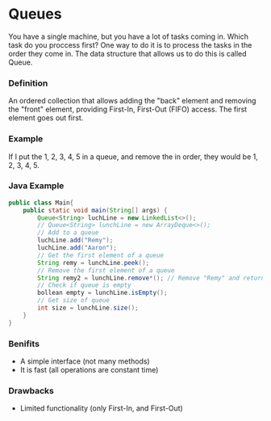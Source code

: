# Queues

You have a single machine, but you have a lot of tasks coming in. Which task do you proccess first?
One way to do it is to process the tasks in the order they come in. The data structure that allows us to do this is called Queue.

### Definition

An ordered collection that allows adding the "back" element and removing the "front" element, providing First-In, First-Out (FIFO) access. The first element goes out first.

### Example

If I put the 1, 2, 3, 4, 5 in a queue, and remove the in order, they would be 1, 2, 3, 4, 5.

### Java Example

```Java
public class Main{
    public static void main(String[] args) {
        Queue<String> luchLine = new LinkedList<>();
        // Queue<String> lunchLine = new ArrayDeque<>();
        // Add to a queue
        luchLine.add("Remy");
        luchLine.add("Aaron");
        // Get the first element of a queue
        String remy = lunchLine.peek();
        // Remove the first element of a queue
        String remy2 = lunchLine.remove*(); // Remove "Remy" and returns "Remy"
        // Check if queue is empty
        bollean empty = lunchLine.isEmpty();
        // Get size of queue
        int size = lunchLine.size();
    }
}
```

### Benifits

- A simple interface (not many methods)
- It is fast (all operations are constant time)

### Drawbacks

- Limited functionality (only First-In, and First-Out)

